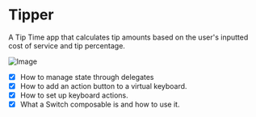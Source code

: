 # Tipper
A Tip Time app that calculates tip amounts based on the user's inputted cost of service and tip percentage.

![Image](https://i.imgur.com/t9nMSWKm.png)

- [x] How to manage state through delegates
- [x] How to add an action button to a virtual keyboard.
- [x] How to set up keyboard actions.
- [x] What a Switch composable is and how to use it.
